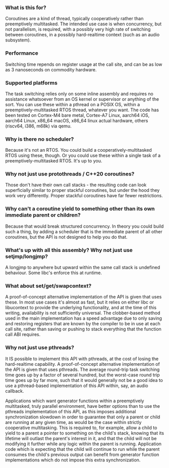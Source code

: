 ### What is this for?

Coroutines are a kind of thread, typically cooperatively rather than preemptively multitasked. The intended use case is when concurrency, but not parallelism, is required, with a possibly very high rate of switching between coroutines, in a possibly hard-realtime context (such as an audio subsystem).

### Performance

Switching time repends on register usage at the call site, and can be as low as 3 nanoseconds on commodity hardware.

### Supported platforms

The task switching relies only on some inline assembly and requires no assistance whatsoever from an OS kernel or supervisor or anything of the sort. You can use these within a pthread on a POSIX OS, within a preemptively-multitasked RTOS thread, whatever you want. The code has been tested on Cortex-M4 bare metal, Cortex-A7 Linux, aarch64 iOS, aarch64 Linux, x86_64 macOS, x86_64 linux actual hardware, others (riscv64, i386, m68k) via qemu.

### Why is there no scheduler?

Because it's not an RTOS. You could build a cooperatively-multitasked RTOS using these, though. Or you could use these within a single task of a preemptively-multitasked RTOS. It's up to you.

### Why not just use protothreads / C++20 coroutines?

Those don't have their own call stacks - the resulting code can look superficially similar to proper stackful coroutines, but under the hood they work very differently. Proper stackful coroutines have far fewer restrictions.

### Why can't a coroutine yield to something other than its own immediate parent or children?

Because that would break structured concurrency. In theory you could build such a thing, by adding a scheduler that is the immediate parent of all other coroutines, but the API is not designed to help you do that.

### What's up with all this assembly? Why not just use setjmp/longjmp?

A longjmp to anywhere but upward within the same call stack is undefined behaviour. Some libc's enforce this at runtime.

### What about set/get/swapcontext?

A proof-of-concept alternative implementation of the API is given that uses these. In most use cases it's almost as fast, but it relies on either libc or libucontext to provide the underlying functionality, and at the time of this writing, availability is not sufficiently universal. The clobber-based method used in the main implementation has a speed advantage due to only saving and restoring registers that are known by the compiler to be in use at each call site, rather than saving or pushing to stack everything that the function call ABI requires.

### Why not just use pthreads?

It IS possible to implement this API with pthreads, at the cost of losing the hard-realtime capability. A proof-of-concept alternative implementation of the API is given that uses pthreads. The average round-trip task switching time goes up by a factor of several hundred, but the worst-case round trip time goes up by far more, such that it would generally not be a good idea to use a pthread-based implementation of this API within, say, an audio callback.

Applications which want generator functions within a preemptively multitasked, truly parallel environment, have better options than to use the pthreads implementation of this API, as this imposes additional synchronization slowdown in order to guarantee that only a parent or child are running at any given time, as would be the case within strictly cooperative multitasking. This is required to, for example, allow a child to yield to a parent a pointer to something on the child's stack, knowing that its lifetime will outlast the parent's interest in it, and that the child will not be modifying it further while any logic within the parent is running. Application code which is expecting that the child will continue to run while the parent consumes the child's previous output can benefit from generator function implementations which do not impose this extra synchronization.
